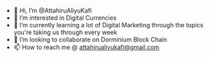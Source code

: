 - 👋 Hi, I’m @AttahiruAliyuKafi
- 👀 I’m interested in Digital Currencies
- 🌱 I’m currently learning a lot of Digital Marketing through the topics you're taking us through every week
- 💞️ I’m looking to collaborate on Dorminium Block Chain
- 📫 How to reach me @ attahirualiyukafi@gmail.com


<!---
AttahiruAliyuKafi/AttahiruAliyuKafi is a ✨ special ✨ repository because its `README.md` (this file) appears on your GitHub profile.
You can click the Preview link to take a look at your changes.
--->
